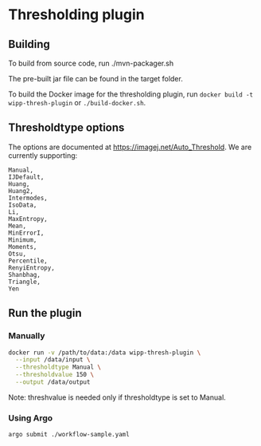 # Thresholding plugin

## Building

To build from source code, run ./mvn-packager.sh

The pre-built jar file can be found in the target folder.

To build the Docker image for the thresholding plugin,
run `docker build -t wipp-thresh-plugin` or `./build-docker.sh`.

## Thresholdtype options

The options are documented at https://imagej.net/Auto_Threshold.
We are currently supporting:
```
Manual,
IJDefault,
Huang,
Huang2,
Intermodes,
IsoData,
Li,
MaxEntropy,
Mean,
MinErrorI,
Minimum,
Moments,
Otsu,
Percentile,
RenyiEntropy,
Shanbhag,
Triangle,
Yen
```


## Run the plugin

### Manually

```bash
docker run -v /path/to/data:/data wipp-thresh-plugin \
  --input /data/input \
  --thresholdtype Manual \
  --thresholdvalue 150 \
  --output /data/output
```

Note: threshvalue is needed only if thresholdtype is set to Manual.


### Using Argo

```bash
argo submit ./workflow-sample.yaml
```

